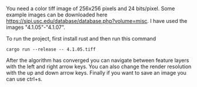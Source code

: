 You need a color tiff image of 256x256 pixels and 24 bits/pixel. 
Some example images can be downloaded here <https://sipi.usc.edu/database/database.php?volume=misc>. 
I have used the images "4.1.05"-"4.1.07".

To run the project, first install rust and then run this command
```
cargo run --release -- 4.1.05.tiff
```
After the algorithm has converged you can navigate between feature layers with the left and right arrow keys.
You can also change the render resolution with the up and down arrow keys.
Finally if you want to save an image you can use ctrl+s.